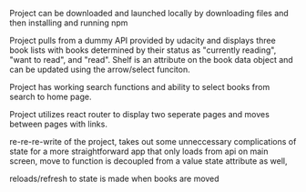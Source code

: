 Project can be downloaded and launched locally by downloading files and then installing and running npm 

Project pulls from a dummy API provided by udacity and displays three book lists with books determined by their status as "currently reading", "want to read", and "read". Shelf is an attribute on the book data object and can be updated using the arrow/select funciton. 

Project has working search functions and ability to select books from search to home page. 

Project utilizes react router to display two seperate pages and moves between pages with links. 


re-re-re-write of the project, takes out some unneccessary complications of state for a more straightforward app that only loads from api on main screen, move to function is decoupled from a value state attribute as well,

reloads/refresh to state is made when books are moved



